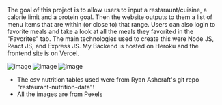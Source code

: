 The goal of this project is to allow users to input a restaraunt/cuisine, a calorie limit and a protein goal. Then the website outputs to them a list of menu items
that are within (or close to) that range. Users can also login to favorite meals and take a look at all the meals they favorited in the "Favorites" tab. The main technologies used to create this were Node JS, React JS, and Express JS. My Backend is hosted on Heroku and the frontend site is on Vercel. 

![image](https://github.com/SlashStars1/madmacros/assets/126016850/3c318079-ce79-49a8-a670-af0bc855351a)
![image](https://github.com/SlashStars1/madmacros/assets/126016850/8d8d0b71-3339-4441-b0d7-265d19e717ff)
![image](https://github.com/SlashStars1/madmacros/assets/126016850/2a8b379c-4e6e-41a5-ae66-6013a0d56e4a)


- The csv nutrition tables used were from Ryan Ashcraft's git repo "restaurant-nutrition-data"! 
- All the images are from Pexels
